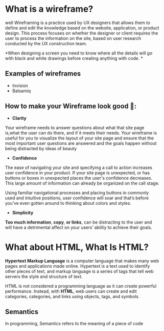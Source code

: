 # What is a wireframe?
well Wireframing is a practice used by UX designers that allows them to define and edit the knowledge based on the website, application, or product design. This process focuses on whether the designer or client requires the user to process the information on the site, based on user research conducted by the UX construction team.

*When designing a screen you need to know where all the details will go with black and white drawings before creating anything with code. *

## Examples of wireframes
- Invision
- Balsamiq

## How to make your Wireframe look good 	&#128511;:
* **Clarity**

Your wireframe needs to answer questions about what that site page is,what the user can do there, and if it meets their needs. Your wireframe is useful for you to visualize the layout of your site page and ensure that the most important user questions are answered and the goals happen without being distracted by ideas of beauty

* **Confidence**

The ease of navigating your site and specifying a call to action increases user confidence in your product. If your site page is unexpected, or has buttons or boxes in unexpected places the user's confidence decreases. This large amount of information can already be organized on the call stage.

Using familiar navigational processes and placing buttons in commonly used and intuitive positions, user confidence will soar and that’s before you’ve even gotten around to thinking about colors and styles.

* **Simplicity**

**Too much information**, **copy**, **or links**, can be distracting to the user and will have a detrimental affect on your users’ ability to achieve their goals. 

# What about HTML, What Is HTML? 

**Hypertext Markup Language** is a computer language that makes many web pages and applications made online. Hypertext is a text used to identify other pieces of text, and markup language is a series of tags that tell web servers the style and structure of text.

HTML is not considered a programming language as it can create powerful performance. Instead, with **HTML**, web users can create and edit categories, categories, and links using objects, tags, and symbols.

## Semantics
In programming, Semantics refers to the meaning of a piece of code




